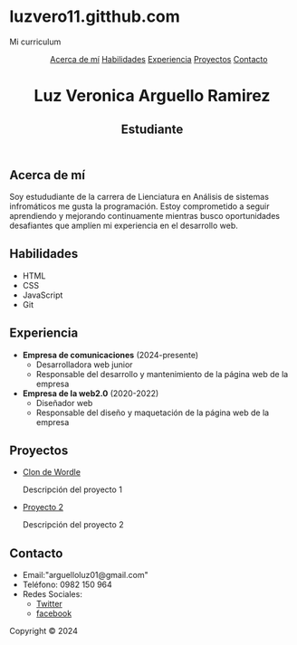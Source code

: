 # luzvero11.gitthub.com
Mi curriculum
<!DOCTYPE html>
<html>
  <head>
    <title>Mi portafolio personal</title>
  </head>
  <body>
    <header>
      <nav>
        <ul>
          <a href="#acerca-de-mi">Acerca de mí</a>
          <a href="#habilidades">Habilidades</a>
          <a href="#experiencia">Experiencia</a>
          <a href="#proyectos">Proyectos</a>
          <a href="#contacto">Contacto</a>
        </ul>
      </nav>
      <h1>Luz Veronica Arguello Ramirez</h1>
      <h2>Estudiante</h2>
    </header>
    <main>
      <section id="acerca-de-mi">
        <h2>Acerca de mí</h2>
        <p>
          Soy estududiante de la carrera de Lienciatura en Análisis de sistemas infromáticos
          me gusta la programación. Estoy comprometido a seguir aprendiendo y
          mejorando continuamente mientras busco oportunidades desafiantes que
          amplíen mi experiencia en el desarrollo web.
        </p>
      </section>
      <section id="habilidades">
        <h2>Habilidades</h2>
        <ul>
          <li>HTML</li>
          <li>CSS</li>
          <li>JavaScript</li>
          <li>Git</li>
        </ul>
      </section>
      <section id="experiencia">
        <h2>Experiencia</h2>
        <ul>
          <li>
            <b>Empresa de comunicaciones</b> (2024-presente)
            <ul>
              <li>Desarrolladora web junior</li>
              <li>
                Responsable del desarrollo y mantenimiento de la página web de
                la empresa
              </li>
            </ul>
          </li>
          <li>
            <strong>Empresa de la web2.0</strong> (2020-2022)
            <ul>
              <li>Diseñador web</li>
              <li>
                Responsable del diseño y maquetación de la página web de la
                empresa
              </li>
            </ul>
          </li>
        </ul>
      </section>
      <section id="proyectos">
        <h2>Proyectos</h2>
        <ul>
          <li>
            <a href="https://www.nytimes.com/games/wordle/index.html"
              >Clon de Wordle</a
            >
            <p>Descripción del proyecto 1</p>
          </li>
          <li>
            <a href="https://www.nytimes.com/games/wordle/index.html"
              >Proyecto 2</a
            >
            <p>Descripción del proyecto 2</p>
          </li>
        </ul>
      </section>
      <section id="contacto">
        <h2>Contacto</h2>
        <ul>
          <li>Email:"arguelloluz01@gmail.com"</li>
          <li>Teléfono: 0982 150 964</li>
          <li>
            Redes Sociales:
            <ul>
              <li>
                <a href="https://twitter.com/vero111020">Twitter</a>
              </li>
              <li>
                <a href="https://www.facebook.com/profile.php?id=100007349863700">facebook</a>
              </li>
            </ul>
          </li>
        </ul>
      </section>
    </main>
    <footer>
      <p>Copyright &copy; 2024</p>
    </footer>
  </body>
</html>
